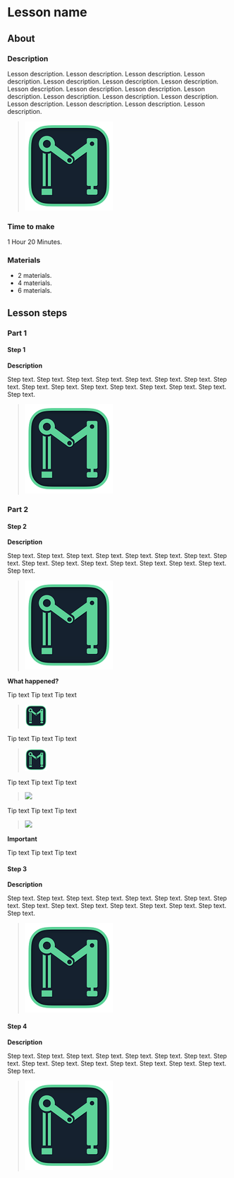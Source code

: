 # Lesson name

## About

### Description

Lesson description. Lesson description. Lesson description.
Lesson description. Lesson description. Lesson description.
Lesson description. Lesson description. Lesson description.
Lesson description. Lesson description. Lesson description.
Lesson description. Lesson description. Lesson description.
Lesson description. Lesson description. Lesson description.

> ![](course/assets/lesson1/image.png)

### Time to make

1 Hour 20 Minutes.

### Materials

- 2 materials.
- 4 materials.
- 6 materials.

## Lesson steps

### Part 1

#### Step 1

**Description**

Step text. Step text. Step text. Step text. 
Step text. Step text. Step text. Step text. 
Step text. Step text. Step text. Step text. 
Step text. Step text. Step text. Step text. 

> ![](course/assets/lesson1/image.png)

### Part 2

#### Step 2

**Description**

Step text. Step text. Step text. Step text. 
Step text. Step text. Step text. Step text. 
Step text. Step text. Step text. Step text. 
Step text. Step text. Step text. Step text. 

> ![](course/assets/lesson1/image.png)

**What happened?**

Tip text Tip text Tip text
> ![](course/assets/lesson1/steps/step2/tips/tip1/image1.png)

Tip text Tip text Tip text
> ![](course/assets/lesson1/steps/step2/tips/tip1/image2.png)

Tip text Tip text Tip text
> ![](course/assets/lesson1/steps/step2/tips/tip1/image3.png)

Tip text Tip text Tip text
> ![](course/assets/lesson1/steps/step2/tips/tip1/image4.png)

**Important**

Tip text Tip text Tip text

#### Step 3

**Description**

Step text. Step text. Step text. Step text. 
Step text. Step text. Step text. Step text. 
Step text. Step text. Step text. Step text. 
Step text. Step text. Step text. Step text. 

> ![](course/assets/lesson1/image.png)

#### Step 4

**Description**

Step text. Step text. Step text. Step text. 
Step text. Step text. Step text. Step text. 
Step text. Step text. Step text. Step text. 
Step text. Step text. Step text. Step text. 

> ![](course/assets/lesson1/image.png)
